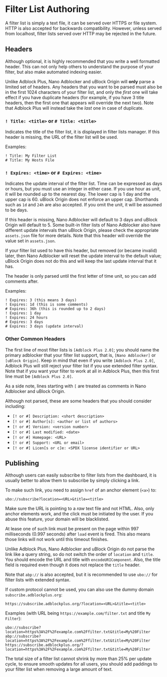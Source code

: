 # Filter List Authoring

A filter list is simply a text file, it can be served over HTTPS or file system.
HTTP is also accepted for backwards compatibility. However, unless served from
localhost, filter lists served over HTTP may be rejected in the future.

## Headers

Although optional, it is highly recommended that you write a well formatted
header. This can not only help others to understand the purpose of your filter,
but also make automated indexing easier.

Unlike Adblock Plus, Nano Adblocker and uBlock Origin will **only** parse a
limited set of headers. Any headers that you want to be parsed must also be in
the first 1024 characters of your filter list, and only the *first* one will
take effect if you have duplicate headers (for example, if you have 3 title
headers, then the first one that appears will override the next two). Note that
Adblock Plus will instead take the *last* one in case of duplicate.

### `! Title: <title>` or `# Title: <title>`

Indicates the title of the filter list, it is displayed in filter lists manager.
If this header is missing, the URL of the filter list will be used.

Examples:
```
! Title: My Filter List
# Title: My Hosts File
```

### `! Expires: <time>` or `# Expires: <time>`

Indicates the update interval of the filter list. Time can be expressed as days
or hours, but you must use an integer in either case. If you use hour as unit,
it will be rounded *up* to the nearest day. The lower cap is 1 day and the upper
cap is 60. uBlock Origin does not enforce an upper cap. Shorthands such as `1d`
and `24h` are also accepted. If you omit the unit, it will be assumed to be
days.

If this header is missing, Nano Adblocker will default to 3 days and uBlock
Origin will default to 5. Some built-in filter lists of Nano Adblocker
also have different update intervals than uBlock Origin, please check the
appropriate `assets.json` file for more details. Note that this header will
override the value set in `assets.json`.

If your filter list used to have this header, but removed (or became invalid)
later, then Nano Adblocker will reset the update interval to the default value;
uBlock Origin does not do this and will keep the last update interval that it
has.

The header is only parsed until the first letter of time unit, so you can add
comments after.

Examples:
```
! Expires: 3 (this means 3 days)
! Expires: 1d (this is some comments)
# Expires: 36h (this is rounded up to 2 days)
! Expires: 1 day
! Expires: 24 hours
# Expires: 3 days
# Expires: 3 days (update interval)
```

### Other Common Headers

The first line of most filter lists is `[Adblock Plus 2.0]`; you should name
the primary adblocker that your filter list support, that is, `[Nano Adblocker]`
or `[uBlock Origin]`. Keep in mind that even if you write `[Adblock Plus 2.0]`,
Adblock Plus will still reject your filter list if you use extended filter
syntax. Note that if you want your filter to work at all in Adblock Plus, then
this first line must be `[Adblock Plus 2.0]`.

As a side note, lines starting with `[` are treated as comments in Nano
Adblocker and uBlock Origin.

Although not parsed, these are some headers that you should consider including:
- `[! or #] Description: <short description>`
- `[! or #] Author[s]: <author or list of authors>`
- `[! or #] Version: <version number>`
- `[! or #] Last modified: <date>`
- `[! or #] Homepage: <URL>`
- `[! or #] Support: <URL or email>`
- `[! or #] Licen[s or c]e: <SPDX license identifier or URL>`

## Publishing

Although users can easily subscribe to filter lists from the dashboard, it is
usually better to allow them to subscribe by simply clicking a link.

To make such link, you need to assign `href` of an anchor element (`<a>`) to:
```
ubo://subscribe?location=<URL>&title=<title>
```

Make sure the URL is pointing to a *raw* text file and not HTML. Also, only
anchor elements work, and the click must be initiated by the user. If you abuse
this feature, your domain will be blacklisted.

At lease one of such link must be present on the page within 997 milliseconds
(0.997 seconds) after `load` event is fired. This also means those links will
not work until this timeout finishes.

Unlike Adblock Plus, Nano Adblocker and uBlock Origin do not parse the link
like a query string, so do not switch the order of `location` and `title`.
You should encode the URL and title with `encodeURIComponent`. Also, the title
field is required even though it does not replace the `title` header.

Note that `abp://` is also accepted, but it is recommended to use `ubo://` for
filter lists with extended syntax.

If custom protocol cannot be used, you can also use the dummy domain
`subscribe.adblockplus.org`:
```
https://subscribe.adblockplus.org/?location=<URL>&title=<title>
```

Examples (with URL being `https://example.com/filter.txt` and title `My
Filter`):
```
ubo://subscribe?location=https%3A%2F%2Fexample.com%2Ffilter.txt&title=My%20Filter
abp://subscribe?location=https%3A%2F%2Fexample.com%2Ffilter.txt&title=My%20Filter
https://subscribe.adblockplus.org/?location=https%3A%2F%2Fexample.com%2Ffilter.txt&title=My%20Filter
```

The total size of a filter list cannot shrink by more than 25% per update
cycle, to ensure smooth updates for all users, you should add paddings to your
filter list when removing a large amount of text.
